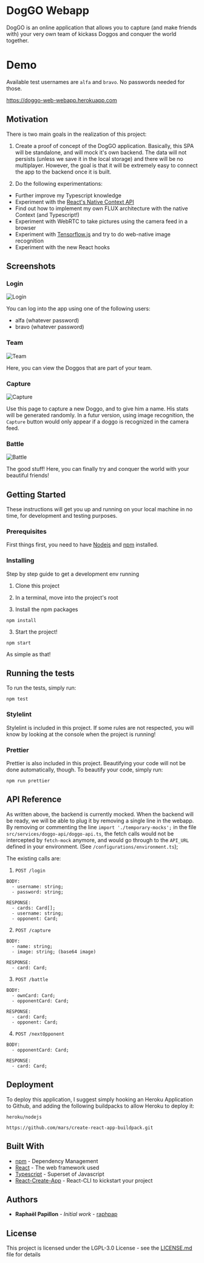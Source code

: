 # DogGO Webapp

DogGO is an online application that allows you to capture (and make friends with) your very own team of kickass Doggos and conquer the world together.

# Demo

Available test usernames are `alfa` and `bravo`. No passwords needed for those.

https://doggo-web-webapp.herokuapp.com

## Motivation
There is two main goals in the realization of this project:

1. Create a proof of concept of the DogGO application. Basically, this SPA will be standalone, and will mock it's own backend. The data will not persists (unless we save it in the local storage) and there will be no multiplayer. However, the goal is that it will be extremely easy to connect the app to the backend once it is built.

2. Do the following experimentations:
  - Further improve my Typescript knowledge
  - Experiment with the [React's Native Context API](https://reactjs.org/docs/context.html)
  - Find out how to implement my own FLUX architecture with the native Context (and Typescript!)
  - Experiment with WebRTC to take pictures using the camera feed in a browser
  - Experiment with [Tensorflow.js](https://js.tensorflow.org/) and try to do web-native image recognition
  - Experiment with the new React hooks

## Screenshots
### Login
![Login](https://github.com/raphpap/doggo-docs/blob/master/doggo-login.png?raw=true)

You can log into the app using one of the following users:
 - alfa (whatever password)
 - bravo (whatever password)

### Team
![Team](https://github.com/raphpap/doggo-docs/blob/master/doggo-team.png?raw=true)

Here, you can view the Doggos that are part of your team.

### Capture
![Capture](https://github.com/raphpap/doggo-docs/blob/master/doggo-capture.png?raw=true)

Use this page to capture a new Doggo, and to give him a name. His stats will be generated randomly. In a futur version, using image recognition, the `Capture` button would only appear if a doggo is recognized in the camera feed.

### Battle
![Battle](https://github.com/raphpap/doggo-docs/blob/master/doggo-battle.png?raw=true)

The good stuff! Here, you can finally try and conquer the world with your beautiful friends!

## Getting Started
These instructions will get you up and running on your local machine in no time, for development and testing purposes.

### Prerequisites
First things first, you need to have [Nodejs](https://nodejs.org/en/download/) and [npm](https://www.npmjs.com/get-npm) installed.

### Installing
Step by step guide to get a development env running

1. Clone this project

2. In a terminal, move into the project's root

2. Install the npm packages
```
npm install
```

3. Start the project!
```
npm start
```

As simple as that!

## Running the tests

To run the tests, simply run:
```
npm test
```

### Stylelint
Stylelint is included in this project. If some rules are not respected, you will know by looking at the console when the project is running!

### Prettier
Prettier is also included in this project. Beautifying your code will not be done automatically, though. To beautify your code, simply run:
```
npm run prettier
```

## API Reference
As written above, the backend is currently mocked. When the backend will be ready, we will be able to plug it by removing a single line in the webapp. By removing or commenting the line `import './temporary-mocks';` in the file `src/services/doggo-api/doggo-api.ts`, the fetch calls would not be intercepted by `fetch-mock` anymore, and would go through to the `API_URL` defined in your environment. (See `/configurations/environment.ts`);

The existing calls are:

1. `POST /login`
```
BODY:
  - username: string;
  - password: string;
```
```
RESPONSE:
  - cards: Card[];
  - username: string;
  - opponent: Card;
```

2. `POST /capture`
```
BODY:
  - name: string;
  - image: string; (base64 image)
```
```
RESPONSE:
  - card: Card;
```

3. `POST /battle`
```
BODY:
  - ownCard: Card;
  - opponentCard: Card;
```
```
RESPONSE:
  - card: Card;
  - opponent: Card;
```

4. `POST /nextOpponent`
```
BODY:
  - opponentCard: Card;
```
```
RESPONSE:
  - card: Card;
```

## Deployment
To deploy this application, I suggest simply hooking an Heroku Application to Github, and adding the following buildpacks to allow Heroku to deploy it:

```
heroku/nodejs
```
```
https://github.com/mars/create-react-app-buildpack.git
```

## Built With
* [npm](https://www.npmjs.com//) - Dependency Management
* [React](https://reactjs.org/) - The web framework used
* [Typescript](https://www.typescriptlang.org/) - Superset of Javascript
* [React-Create-App](https://github.com/facebook/create-react-app) - React-CLI to kickstart your project

## Authors
* **Raphaël Papillon** - *Initial work* - [raphpap](https://github.com/raphpap)

## License
This project is licensed under the LGPL-3.0 License - see the [LICENSE.md](LICENSE.md) file for details
